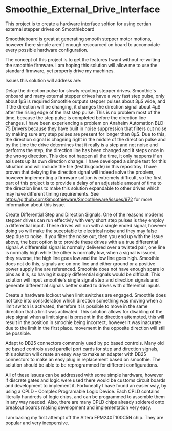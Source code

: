 # Smoothie_External_Drive_Interface
This project is to create a hardware interface soltion for using certian external stepper drives on Smoothieboard

Smoothieboard is great at generating smooth stepper motor motions, however there simple aren't enough rescourced
on board to accomodate every possible hardware configuration.  

The concept of this project is to get the features I want without re-writing the smoothie firmware.  I am hoping
this solution will allow me to use the standard firmware, yet properly drive my machines.

Issues this solution will address are:

Delay the direction pulse for slowly reacting stepper drives.
   Smoothie's onboard and many external stepper drives have a very fast step pulse, only about 1µS is required
   Smoothie outputs stepper pulses about 3µS wide, and if the direction will be changing, it changes the direction
   signal about 4µS after the rising edge of the last step pulse.  This is no problem most of the time, because the
   step pulse is completed before the direction line changes.  I have been experiencing a problem on Anaheim Automation
   BLD-75 Drivers because they have built in noise suppression that filters out noise by making sure any step pulses
   are present for longer than 8µS.  Due to this, the direction signal is chagning right in the middle of the direction
   pulse and by the time the drive determines that it really is a step and not noise and performs the step, the direction
   line has been changed and it steps once in the wrong direction.  This doe not happen all the time, it only happens if 
   an axis sets up its own direction change.   I have developed a simple test for this situation and will include the 
   file (testdir.gcode) in this repositroy.  I have proven that delaying the direction signal will indeed solve the problem, 
   however implementing a firmware soltion is extremely difficult, so the first part of this project is to provide a delay 
   of an adjustable amount of time to the direction lines to make this solution expandable to other drives which may have 
   different timing requirements.
   See https://github.com/Smoothieware/Smoothieware/issues/972 for more information about this issue.

Create Differential Step and Direction Signals.
   One of the reasons moderns stepper drives can run effectivly with very short step pulses is they employ a differential 
   input.  These drives will run with a single ended signal, however doing so will make the suceptable to electrical noise
   and they may false step due to noise.  If you filter the noise out, then you end up with the issue above, the best option
   is to provide these drives with a a true differential signal.  A differential signal is normally delivered over a twisted 
   pair, one line is normally high while the other is normally low, when a signal is issued, they reverse, the high line goes 
   low and the low line goes high.  Smoothie does not do this, signals are on one line and either ground or a positive power
   supply line are referenced. Smoothie does not have enough spare io pins as it is, so having it supply differential signals 
   would be difficult.  This solution will input smoothie's single signal step and direction signals and generate differential
   signals better suited to drives with differential inputs
   
Create a hardware lockout when limit switches are engaged.
   Smoothie does not take into consideration which direction something was moving when a limit switch is activated, therefore
   it is possible to move in the same direction that a limit was activated.  This solution allows for disabling of the step 
   signal when a limit signal is present in the direction attempted, this will result in the position in smoohie being incorrect, 
   however it was inacurate due to the limit in the first place.  movement in the opposite direction will still be possible.

Adapt to DB25 connectors commonly used by pc based controls.
   Many old pc based controls used parellel port cards for step and direction signals, this solution will create an easy way
   to make an adapter with DB25 connectors to make an easy plug in replacement based on smoothie.  The solution should be
   able to be reprogrammed for different configurations.

All of these issues can be addressed with some simple hardware, however if discrete gates and logic were used there would be 
customs circuit boards and development to implement it.  Fortuneatly I have found an easier way,  by using a CPLD - Complex 
Programable Logic Device.  Each CPLD contains literally hundreds of logic chips, and can be programmed to assemble them in 
any way needed.  Also, there are many CPLD chips already soldered onto breakout boards making development and implementation
very easy.

I am basing my first attempt off the Altera EPM240T100C5N chip.  They are popular and very inexpensive.
